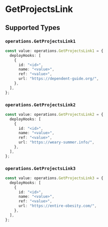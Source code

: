 # GetProjectsLink


## Supported Types

### `operations.GetProjectsLink1`

```typescript
const value: operations.GetProjectsLink1 = {
  deployHooks: [
    {
      id: "<id>",
      name: "<value>",
      ref: "<value>",
      url: "https://dependent-guide.org/",
    },
  ],
};
```

### `operations.GetProjectsLink2`

```typescript
const value: operations.GetProjectsLink2 = {
  deployHooks: [
    {
      id: "<id>",
      name: "<value>",
      ref: "<value>",
      url: "https://weary-summer.info/",
    },
  ],
};
```

### `operations.GetProjectsLink3`

```typescript
const value: operations.GetProjectsLink3 = {
  deployHooks: [
    {
      id: "<id>",
      name: "<value>",
      ref: "<value>",
      url: "https://entire-obesity.com/",
    },
  ],
};
```

